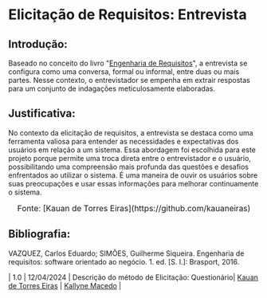 # Elicitação de Requisitos: Entrevista

## Introdução:
Baseado no conceito do livro "[Engenharia de Requisitos](https://aprender3.unb.br/pluginfile.php/2844983/mod_resource/content/4/Elicitacao%20de%20Req%202.pdf)", a entrevista se configura como uma conversa, formal ou informal, entre duas ou mais partes. Nesse contexto, o entrevistador se empenha em extrair respostas para um conjunto de indagações meticulosamente elaboradas.

## Justificativa:
No contexto da elicitação de requisitos, a entrevista se destaca como uma ferramenta valiosa para entender as necessidades e expectativas dos usuários em relação a um sistema. Essa abordagem foi escolhida para este projeto porque permite uma troca direta entre o entrevistador e o usuário, possibilitando uma compreensão mais profunda das questões e desafios enfrentados ao utilizar o sistema. É uma maneira de ouvir os usuários sobre suas preocupações e usar essas informações para melhorar continuamente o sistema.

<center><font size="3">Fonte: [Kauan de Torres Eiras](https://github.com/kauaneiras)</font></center>

## Bibliografia: 
VAZQUEZ, Carlos Eduardo; SIMÕES, Guilherme Siqueira. Engenharia de requisitos: software orientado ao negócio. 1. ed. [S. l.]: Brasport, 2016.


| 1.0    | 12/04/2024 | Descrição do método de Elicitação: Questionário| [Kauan de Torres Eiras](https://github.com/kauaneiras) | [Kallyne Macedo](https://github.com/kalipassos) |